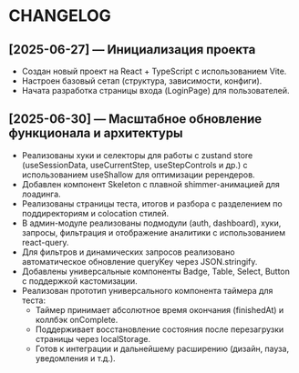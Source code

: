 # CHANGELOG

## [2025-06-27] — Инициализация проекта

- Создан новый проект на React + TypeScript с использованием Vite.
- Настроен базовый сетап (структура, зависимости, конфиги).
- Начата разработка страницы входа (LoginPage) для пользователей.

## [2025-06-30] — Масштабное обновление функционала и архитектуры

- Реализованы хуки и селекторы для работы с zustand store (useSessionData, useCurrentStep, useStepControls и др.) с использованием useShallow для оптимизации ререндеров.
- Добавлен компонент Skeleton с плавной shimmer-анимацией для лоадинга.
- Реализованы страницы теста, итогов и разбора с разделением по поддиректориям и colocation стилей.
- В админ-модуле реализованы подмодули (auth, dashboard), хуки, запросы, фильтрация и отображение аналитики с использованием react-query.
- Для фильтров и динамических запросов реализовано автоматическое обновление queryKey через JSON.stringify.
- Добавлены универсальные компоненты Badge, Table, Select, Button с поддержкой кастомизации.
- Реализован прототип универсального компонента таймера для теста:
  - Таймер принимает абсолютное время окончания (finishedAt) и коллбэк onComplete.
  - Поддерживает восстановление состояния после перезагрузки страницы через localStorage.
  - Готов к интеграции и дальнейшему расширению (дизайн, пауза, уведомления и т.д.).
